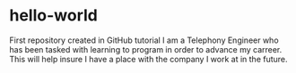 # hello-world
First repository created in GitHub tutorial
I am a Telephony Engineer who has been tasked with learning to program in order to advance my carreer. This will help insure I have a place with the company I work at in the future.
